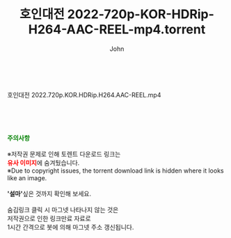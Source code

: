 ﻿---
layout: post
title:  "호인대전 2022-720p-KOR-HDRip-H264-AAC-REEL-mp4.torrent"
author: John
categories: [ 영화 ]
tags: [  ]
image:  
description: "호인대전 2022-720p-KOR-HDRip-H264-AAC-REEL-mp4 torrent 정보 공유"
toc: true
toc_sticky: true
---

<br>
<div class="view-img">
<a class="view_image" href="http://torrentmobile60.com/bbs/view_image.php?fn=%2Fdata%2Ffile%2Fmovie%2F2345726642_RMAwTyjB_afb5ebf694c1d087b3b1f0fd909966c9402e711b.jpg" target="_blank"><img alt="" class="img-tag" content="http://torrentmobile60.com/data/file/movie/2345726642_RMAwTyjB_afb5ebf694c1d087b3b1f0fd909966c9402e711b.jpg" itemprop="image" src="http://torrentmobile60.com/data/file/movie/2345726642_RMAwTyjB_afb5ebf694c1d087b3b1f0fd909966c9402e711b.jpg"/></a><a class="view_image" href="http://torrentmobile60.com/bbs/view_image.php?fn=%2Fdata%2Ffile%2Fmovie%2F2345726642_A08qerPo_d547ca6f2a623d14a2ee81236730fcdb0e746fea.jpg" target="_blank"><img alt="" class="img-tag" content="http://torrentmobile60.com/data/file/movie/2345726642_A08qerPo_d547ca6f2a623d14a2ee81236730fcdb0e746fea.jpg" itemprop="image" src="http://torrentmobile60.com/data/file/movie/2345726642_A08qerPo_d547ca6f2a623d14a2ee81236730fcdb0e746fea.jpg"/></a></div><div class="view-content" itemprop="description">
<p>호인대전 2022.720p.KOR.HDRip.H264.AAC-REEL.mp4<br/></p> </div>
    
<br><br><br>
<p data-ke-size="size16"><b><span style="color: green;">주의사항</span></b><br /><br />※저작권 문제로 인해 토렌트 다운로드 링크는<br /><b><span style="color: red;">유사 이미지</span></b>에 숨겨뒀습니다.<br />※Due to copyright issues, the torrent download link is hidden where it looks like an image.<br /><br /><b>'설마'</b>싶은 것까지 확인해 보세요.<br /><br />숨김링크 클릭 시 마그넷 나타나지 않는 것은<br />저작권으로 인한 링크만료 자료로<br />1시간 간격으로 봇에 의해 마그넷 주소 갱신됩니다.</p>
